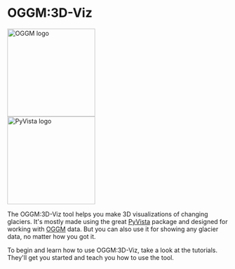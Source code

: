 # OGGM:3D-Viz

<img src="https://oggm.org/img/logos/oggm_l_alpha.png" alt="OGGM logo" width="200"/>
<br>
<img src="https://docs.pyvista.org/version/stable/_static/pyvista_logo_sm.png" alt="PyVista logo" width="200"/> 


The OGGM:3D-Viz tool helps you make 3D visualizations of changing glaciers. It's mostly made using the great [PyVista](https://github.com/pyvista/pyvista) package and designed for working with [OGGM](https://github.com/OGGM/oggm) data. But you can also use it for showing any glacier data, no matter how you got it.

To begin and learn how to use OGGM:3D-Viz, take a look at the tutorials. They'll get you started and teach you how to use the tool.
